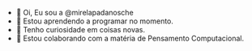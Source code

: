 - 👋 Oi, Eu sou a @mirelapadanosche
- 👀 Estou aprendendo a programar no momento.
- 🌱 Tenho curiosidade em coisas novas.
- 💞️ Estou colaborando com a matéria de Pensamento Computacional.

